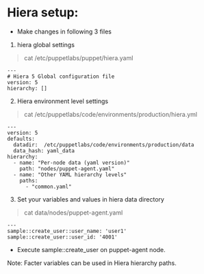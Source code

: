 # Hiera setup: 
- Make changes in following 3 files  
1. hiera global settings 
> cat /etc/puppetlabs/puppet/hiera.yaml
```
---
# Hiera 5 Global configuration file
version: 5
hierarchy: []
```

2. Hiera environment level settings

> cat /etc/puppetlabs/code/environments/production/hiera.yml
```
---
version: 5
defaults:
  datadir:  /etc/puppetlabs/code/environments/production/data
  data_hash: yaml_data
hierarchy:
  - name: "Per-node data (yaml version)"
    path: "nodes/puppet-agent.yaml"
  - name: "Other YAML hierarchy levels"
    paths:
      - "common.yaml"
```

3. Set your variables and values in hiera data directory  
> cat data/nodes/puppet-agent.yaml 
```
---
sample::create_user::user_name: 'user1'
sample::create_user::user_id: '4001'
```

- Execute sample::create_user on puppet-agent node. 

Note: Facter variables can be used in Hiera hierarchy paths. 
